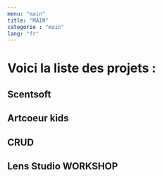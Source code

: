 ```yaml
---
menu: "main"
title: "MAIN"
categorie : "main"
lang: "fr"
---
```


# Voici la liste des projets : 

## Scentsoft

## Artcoeur kids 

## CRUD 

## Lens Studio WORKSHOP
